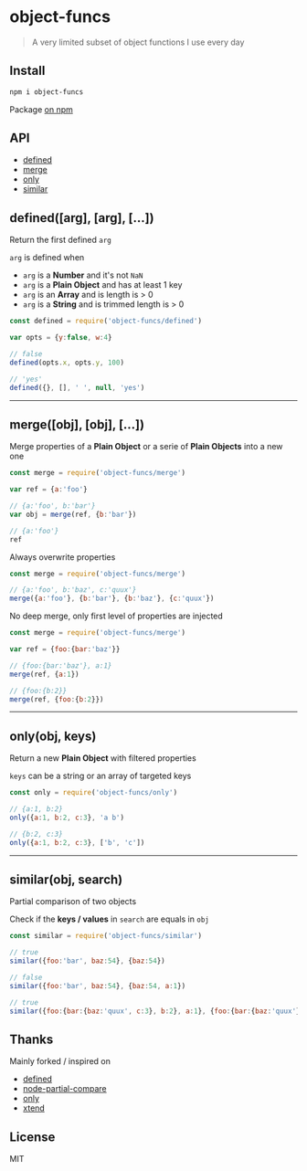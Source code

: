 # object-funcs

> A very limited subset of object functions I use every day

## Install

```bash
npm i object-funcs
```

Package [on npm](https://www.npmjs.com/package/object-funcs)

## API

* [defined](#definedarg-arg-)
* [merge](#mergeobj-obj-)
* [only](#onlyobj-keys)
* [similar](#similarobj-search)

## defined([arg], [arg], [...])

Return the first defined `arg`

`arg` is defined when

* `arg` is a **Number** and it's not `NaN`
* `arg` is a **Plain Object** and has at least 1 key
* `arg` is an **Array** and is length is > 0
* `arg` is a **String** and is trimmed length is > 0

```js
const defined = require('object-funcs/defined')

var opts = {y:false, w:4}

// false
defined(opts.x, opts.y, 100)

// 'yes'
defined({}, [], ' ', null, 'yes')
```

---

## merge([obj], [obj], [...])

Merge properties of a **Plain Object** or a serie of **Plain Objects** into a new one

```js
const merge = require('object-funcs/merge')

var ref = {a:'foo'}

// {a:'foo', b:'bar'}
var obj = merge(ref, {b:'bar'})

// {a:'foo'}
ref
```

Always overwrite properties

```js
const merge = require('object-funcs/merge')

// {a:'foo', b:'baz', c:'quux'}
merge({a:'foo'}, {b:'bar'}, {b:'baz'}, {c:'quux'})
```

No deep merge, only first level of properties are injected

```js
const merge = require('object-funcs/merge')

var ref = {foo:{bar:'baz'}}

// {foo:{bar:'baz'}, a:1}
merge(ref, {a:1})

// {foo:{b:2}}
merge(ref, {foo:{b:2}})
```

---

## only(obj, keys)

Return a new **Plain Object** with filtered properties

`keys` can be a string or an array of targeted keys

```js
const only = require('object-funcs/only')

// {a:1, b:2}
only({a:1, b:2, c:3}, 'a b')

// {b:2, c:3}
only({a:1, b:2, c:3}, ['b', 'c'])
```

---

## similar(obj, search)

Partial comparison of two objects

Check if the **keys / values** in `search` are equals in `obj`

```js
const similar = require('object-funcs/similar')

// true
similar({foo:'bar', baz:54}, {baz:54})

// false
similar({foo:'bar', baz:54}, {baz:54, a:1})

// true
similar({foo:{bar:{baz:'quux', c:3}, b:2}, a:1}, {foo:{bar:{baz:'quux'}}})
```

## Thanks

Mainly forked / inspired on
- [defined](https://github.com/substack/defined)
- [node-partial-compare](https://github.com/defunctzombie/node-partial-compare)
- [only](https://github.com/tj/node-only)
- [xtend](https://github.com/Raynos/xtend)

## License

MIT

